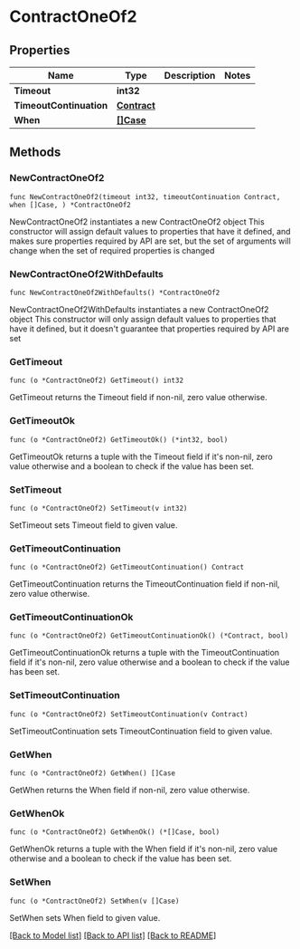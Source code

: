 # ContractOneOf2

## Properties

Name | Type | Description | Notes
------------ | ------------- | ------------- | -------------
**Timeout** | **int32** |  | 
**TimeoutContinuation** | [**Contract**](Contract.md) |  | 
**When** | [**[]Case**](Case.md) |  | 

## Methods

### NewContractOneOf2

`func NewContractOneOf2(timeout int32, timeoutContinuation Contract, when []Case, ) *ContractOneOf2`

NewContractOneOf2 instantiates a new ContractOneOf2 object
This constructor will assign default values to properties that have it defined,
and makes sure properties required by API are set, but the set of arguments
will change when the set of required properties is changed

### NewContractOneOf2WithDefaults

`func NewContractOneOf2WithDefaults() *ContractOneOf2`

NewContractOneOf2WithDefaults instantiates a new ContractOneOf2 object
This constructor will only assign default values to properties that have it defined,
but it doesn't guarantee that properties required by API are set

### GetTimeout

`func (o *ContractOneOf2) GetTimeout() int32`

GetTimeout returns the Timeout field if non-nil, zero value otherwise.

### GetTimeoutOk

`func (o *ContractOneOf2) GetTimeoutOk() (*int32, bool)`

GetTimeoutOk returns a tuple with the Timeout field if it's non-nil, zero value otherwise
and a boolean to check if the value has been set.

### SetTimeout

`func (o *ContractOneOf2) SetTimeout(v int32)`

SetTimeout sets Timeout field to given value.


### GetTimeoutContinuation

`func (o *ContractOneOf2) GetTimeoutContinuation() Contract`

GetTimeoutContinuation returns the TimeoutContinuation field if non-nil, zero value otherwise.

### GetTimeoutContinuationOk

`func (o *ContractOneOf2) GetTimeoutContinuationOk() (*Contract, bool)`

GetTimeoutContinuationOk returns a tuple with the TimeoutContinuation field if it's non-nil, zero value otherwise
and a boolean to check if the value has been set.

### SetTimeoutContinuation

`func (o *ContractOneOf2) SetTimeoutContinuation(v Contract)`

SetTimeoutContinuation sets TimeoutContinuation field to given value.


### GetWhen

`func (o *ContractOneOf2) GetWhen() []Case`

GetWhen returns the When field if non-nil, zero value otherwise.

### GetWhenOk

`func (o *ContractOneOf2) GetWhenOk() (*[]Case, bool)`

GetWhenOk returns a tuple with the When field if it's non-nil, zero value otherwise
and a boolean to check if the value has been set.

### SetWhen

`func (o *ContractOneOf2) SetWhen(v []Case)`

SetWhen sets When field to given value.



[[Back to Model list]](../README.md#documentation-for-models) [[Back to API list]](../README.md#documentation-for-api-endpoints) [[Back to README]](../README.md)


